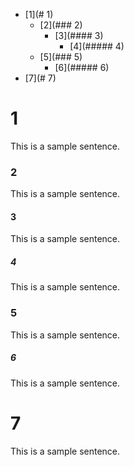 * [1](# 1)
	* [2](### 2)
		* [3](#### 3)
			* [4](##### 4)
	* [5](### 5)
		* [6](##### 6)
* [7](# 7)

# 1
This is a sample sentence.

### 2
This is a sample sentence.

#### 3
This is a sample sentence.

##### 4
This is a sample sentence.

### 5
This is a sample sentence.

##### 6
This is a sample sentence.

# 7
This is a sample sentence.


